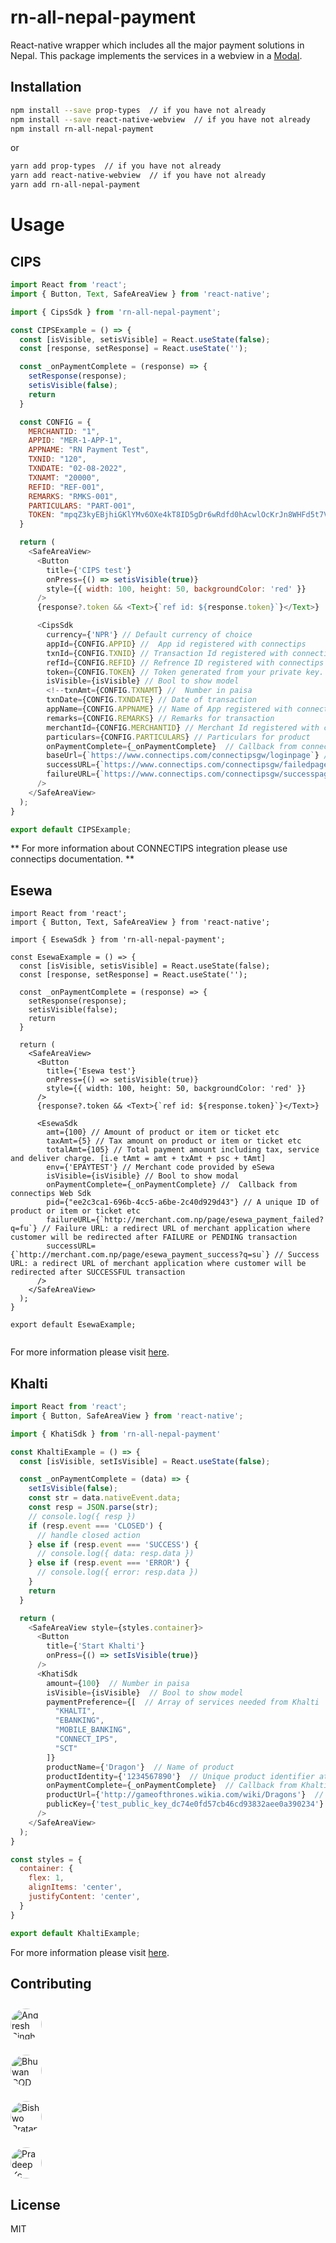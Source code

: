 # rn-all-nepal-payment
React-native wrapper which includes all the major payment solutions in Nepal. This package implements the services in a webview in a [Modal](https://github.com/react-native-webview/react-native-webview).

## Installation
```sh
npm install --save prop-types  // if you have not already
npm install --save react-native-webview  // if you have not already
npm install rn-all-nepal-payment
```
or
```sh
yarn add prop-types  // if you have not already
yarn add react-native-webview  // if you have not already
yarn add rn-all-nepal-payment
```

# Usage
## CIPS

``` js
import React from 'react';
import { Button, Text, SafeAreaView } from 'react-native';

import { CipsSdk } from 'rn-all-nepal-payment';

const CIPSExample = () => {
  const [isVisible, setisVisible] = React.useState(false);
  const [response, setResponse] = React.useState('');

  const _onPaymentComplete = (response) => {
    setResponse(response);
    setisVisible(false);
    return
  }

  const CONFIG = {
    MERCHANTID: "1",
    APPID: "MER-1-APP-1",
    APPNAME: "RN Payment Test",
    TXNID: "120",
    TXNDATE: "02-08-2022",
    TXNAMT: "20000",
    REFID: "REF-001",
    REMARKS: "RMKS-001",
    PARTICULARS: "PART-001",
    TOKEN: "mpqZ3kyEBjhiGKlYMv6OXe4kT8ID5gDr6wRdfd0hAcwlOcKrJn8WHFd5t7V2OCtZrKrEu0BbQeleQbA8kj766PT6J/7eakXFZURn1gedczCovBZq7Hz79lU5KQA58WSCv3sTs3mfY8Qspaz/VbUgHJKNK6thFeNdcs8rNWfXFlfJm9V84Wem2wNC5bjwzd8tZPVHa1BHiF+8eBgOEu8vhvs1tW6VUVbOr/U3ZOZNwaG3ZCL0GUnwF8qrmSoKexj6DDZLZOKB6xMsbTnQCu6i4nn2uGwSmAS3F3kUt5+cjmd4TLURFrYw0UKAXgKlU3tRanhAEN3dOpIisSRaBjwFHQ=="
  }

  return (
    <SafeAreaView>
      <Button
        title={'CIPS test'}
        onPress={() => setisVisible(true)}
        style={{ width: 100, height: 50, backgroundColor: 'red' }}
      />
      {response?.token && <Text>{`ref id: ${response.token}`}</Text>}

      <CipsSdk
        currency={'NPR'} // Default currency of choice
        appId={CONFIG.APPID} //  App id registered with connectips
        txnId={CONFIG.TXNID} // Transaction Id registered with connectips while creating token
        refId={CONFIG.REFID} // Refrence ID registered with connectips while creating token
        token={CONFIG.TOKEN} // Token generated from your private key.
        isVisible={isVisible} // Bool to show model
        <!--txnAmt={CONFIG.TXNAMT} //  Number in paisa
        txnDate={CONFIG.TXNDATE} // Date of transaction
        appName={CONFIG.APPNAME} // Name of App registered with connectips
        remarks={CONFIG.REMARKS} // Remarks for transaction
        merchantId={CONFIG.MERCHANTID} // Merchant Id registered with connectips
        particulars={CONFIG.PARTICULARS} // Particulars for product
        onPaymentComplete={_onPaymentComplete}  // Callback from connectips Web Sdk
        baseUrl={`https://www.connectips.com/connectipsgw/loginpage`} // Base url provided by connectips
        successURL={`https://www.connectips.com/connectipsgw/failedpage`} // Success URL registered with connectips
        failureURL={`https://www.connectips.com/connectipsgw/successpage`} // Failure URL registered with connectips
      />
    </SafeAreaView>
  );
}

export default CIPSExample;

```
**  For more information about CONNECTIPS integration please use connectips documentation. **


## Esewa
``` JS
import React from 'react';
import { Button, Text, SafeAreaView } from 'react-native';

import { EsewaSdk } from 'rn-all-nepal-payment';

const EsewaExample = () => {
  const [isVisible, setisVisible] = React.useState(false);
  const [response, setResponse] = React.useState('');

  const _onPaymentComplete = (response) => {
    setResponse(response);
    setisVisible(false);
    return
  }

  return (
    <SafeAreaView>
      <Button
        title={'Esewa test'}
        onPress={() => setisVisible(true)}
        style={{ width: 100, height: 50, backgroundColor: 'red' }}
      />
      {response?.token && <Text>{`ref id: ${response.token}`}</Text>}

      <EsewaSdk
        amt={100} // Amount of product or item or ticket etc
        taxAmt={5} // Tax amount on product or item or ticket etc
        totalAmt={105} // Total payment amount including tax, service and deliver charge. [i.e tAmt = amt + txAmt + psc + tAmt]
        env={'EPAYTEST'} // Merchant code provided by eSewa
        isVisible={isVisible} // Bool to show modal
        onPaymentComplete={_onPaymentComplete} //  Callback from connectips Web Sdk
        pid={"ee2c3ca1-696b-4cc5-a6be-2c40d929d43"} // A unique ID of product or item or ticket etc
        failureURL={`http://merchant.com.np/page/esewa_payment_failed?q=fu`} // Failure URL: a redirect URL of merchant application where customer will be redirected after FAILURE or PENDING transaction
        successURL={`http://merchant.com.np/page/esewa_payment_success?q=su`} // Success URL: a redirect URL of merchant application where customer will be redirected after SUCCESSFUL transaction
      />
    </SafeAreaView>
  );
}

export default EsewaExample;


```
For more information please visit [here](https://developer.esewa.com.np/#/epay).

## Khalti
```js
import React from 'react';
import { Button, SafeAreaView } from 'react-native';

import { KhatiSdk } from 'rn-all-nepal-payment'

const KhaltiExample = () => {
  const [isVisible, setIsVisible] = React.useState(false);

  const _onPaymentComplete = (data) => {
    setIsVisible(false);
    const str = data.nativeEvent.data;
    const resp = JSON.parse(str);
    // console.log({ resp })
    if (resp.event === 'CLOSED') {
      // handle closed action
    } else if (resp.event === 'SUCCESS') {
      // console.log({ data: resp.data })
    } else if (resp.event === 'ERROR') {
      // console.log({ error: resp.data })
    }
    return
  }

  return (
    <SafeAreaView style={styles.container}>
      <Button
        title={'Start Khalti'}
        onPress={() => setIsVisible(true)}
      />
      <KhatiSdk
        amount={100}  // Number in paisa
        isVisible={isVisible}  // Bool to show model
        paymentPreference={[  // Array of services needed from Khalti
          "KHALTI",
          "EBANKING",
          "MOBILE_BANKING",
          "CONNECT_IPS",
          "SCT"
        ]}
        productName={'Dragon'}  // Name of product
        productIdentity={'1234567890'}  // Unique product identifier at merchant
        onPaymentComplete={_onPaymentComplete}  // Callback from Khalti Web Sdk
        productUrl={'http://gameofthrones.wikia.com/wiki/Dragons'}  // Url of product
        publicKey={'test_public_key_dc74e0fd57cb46cd93832aee0a390234'}  // Test or live public key which identifies the merchant
      />
    </SafeAreaView>
  );
}

const styles = {
  container: {
    flex: 1,
    alignItems: 'center',
    justifyContent: 'center',
  }
}

export default KhaltiExample;

```

For more information please visit [here](https://docs.khalti.com/checkout/web/).


## Contributing
<a href="https://github.com/andreshsingh" target="_blank"><img src="https://avatars.githubusercontent.com/u/30138390?v=4"
width=50
height=50
raw=true
alt="Andresh Singh"
style="border-radius: 40px;margin-top:10px" ></a>

<a href="https://github.com/aanjan123" target="_blank"><img src="https://avatars.githubusercontent.com/u/19562165?v=4"
width=50
height=50
raw=true
alt="Bhuwan GOD Kandel"
style="border-radius: 40px;margin-top:10px" ></a>

<a href="https://github.com/bishwo-pratap" target="_blank"><img src="https://avatars.githubusercontent.com/u/19890839?v=4"
width=50
height=50
raw=true
alt="Bishwo Pratap Bhagat"
style="border-radius: 40px;margin-top:10px" ></a>

<a href="https://github.com/kcpradyp" target="_blank"><img src="https://avatars.githubusercontent.com/u/26624596?v=4"
width=50
height=50
raw=true
alt="Pradeep Kc"
style="border-radius: 40px;margin-top:10px" ></a>


## License

MIT

